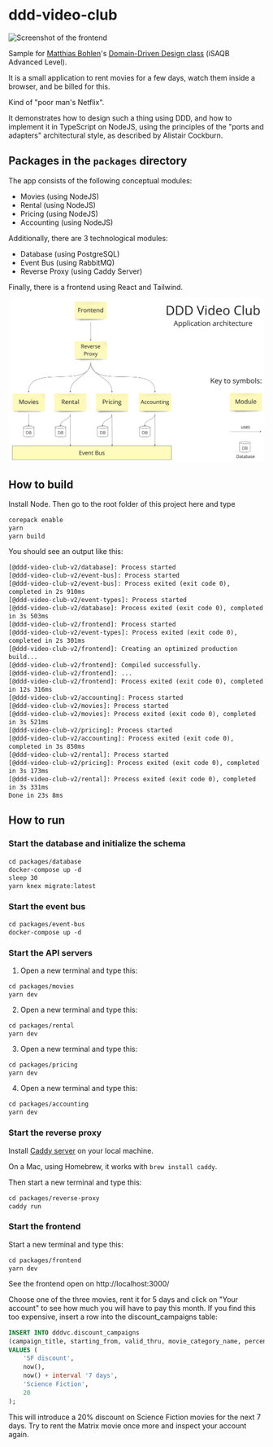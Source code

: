 # ddd-video-club

![Screenshot of the frontend](./docs/screenshot.png)

Sample for [Matthias Bohlen](https://mbohlen.de)'s 
[Domain-Driven Design class](https://mbohlen.de/domain-driven-design-cpsa-a/)
(iSAQB Advanced Level).

It is a small application to rent movies for a few days, watch them inside a
browser, and be billed for this.

Kind of "poor man's Netflix".

It demonstrates how to design such a thing using DDD, and how to implement it in TypeScript
on NodeJS, using the principles of the "ports and adapters" architectural style, as described by
Alistair Cockburn.

## Packages in the `packages` directory

The app consists of the following conceptual modules:

- Movies (using NodeJS)
- Rental (using NodeJS)
- Pricing (using NodeJS)
- Accounting (using NodeJS)

Additionally, there are 3 technological modules:

- Database (using PostgreSQL)
- Event Bus (using RabbitMQ)
- Reverse Proxy (using Caddy Server)

Finally, there is a frontend using React and Tailwind.

![Application architecture](./docs/application-architecture.png)

## How to build

Install Node. Then go to the root folder of this project here and type

```
corepack enable
yarn
yarn build
```

You should see an output like this:

```
[@ddd-video-club-v2/database]: Process started
[@ddd-video-club-v2/event-bus]: Process started
[@ddd-video-club-v2/event-bus]: Process exited (exit code 0), completed in 2s 910ms
[@ddd-video-club-v2/event-types]: Process started
[@ddd-video-club-v2/database]: Process exited (exit code 0), completed in 3s 503ms
[@ddd-video-club-v2/frontend]: Process started
[@ddd-video-club-v2/event-types]: Process exited (exit code 0), completed in 2s 301ms
[@ddd-video-club-v2/frontend]: Creating an optimized production build...
[@ddd-video-club-v2/frontend]: Compiled successfully.
[@ddd-video-club-v2/frontend]: ...
[@ddd-video-club-v2/frontend]: Process exited (exit code 0), completed in 12s 316ms
[@ddd-video-club-v2/accounting]: Process started
[@ddd-video-club-v2/movies]: Process started
[@ddd-video-club-v2/movies]: Process exited (exit code 0), completed in 3s 521ms
[@ddd-video-club-v2/pricing]: Process started
[@ddd-video-club-v2/accounting]: Process exited (exit code 0), completed in 3s 850ms
[@ddd-video-club-v2/rental]: Process started
[@ddd-video-club-v2/pricing]: Process exited (exit code 0), completed in 3s 173ms
[@ddd-video-club-v2/rental]: Process exited (exit code 0), completed in 3s 331ms
Done in 23s 8ms
```

## How to run

### Start the database and initialize the schema

```
cd packages/database
docker-compose up -d
sleep 30
yarn knex migrate:latest
```

### Start the event bus

```
cd packages/event-bus
docker-compose up -d
```

### Start the API servers

1) Open a new terminal and type this:

```
cd packages/movies
yarn dev
```

2) Open a new terminal and type this:

```
cd packages/rental
yarn dev
```

3) Open a new terminal and type this:

```
cd packages/pricing
yarn dev
```

4) Open a new terminal and type this:

```
cd packages/accounting
yarn dev
```

### Start the reverse proxy

Install [Caddy server](https://caddyserver.com/) on your local machine. 

On a Mac, using Homebrew, it works with `brew install caddy`.

Then start a new terminal and type this:

```
cd packages/reverse-proxy
caddy run
```

### Start the frontend

Start a new terminal and type this:

```
cd packages/frontend
yarn dev
```

See the frontend open on http://localhost:3000/

Choose one of the three movies, rent it for 5 days and click on "Your account"
to see how much you will have to pay this month. If you find this too expensive,
insert a row into the discount_campaigns table:

```SQL
INSERT INTO dddvc.discount_campaigns
(campaign_title, starting_from, valid_thru, movie_category_name, percentage)
VALUES (
	'SF discount',
	now(),
	now() + interval '7 days',
	'Science Fiction',
	20
);
```

This will introduce a 20% discount on Science Fiction movies for the next 7 days.
Try to rent the Matrix movie once more and inspect your account again.
